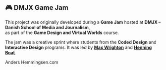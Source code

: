 ## 🎮 DMJX Game Jam

This project was originally developed during a **Game Jam** hosted at **DMJX – Danish School of Media and Journalism**,  
as part of the **Game Design and Virtual Worlds** course.  

The jam was a creative sprint where students from the **Coded Design** and **Interactive Design** programs.
It was led by [**Max Wrighton**](https://x.com/MaxWrighton) and [**Henning Boat**](https://x.com/HenningBoat).

Anders Hemmingsen.com